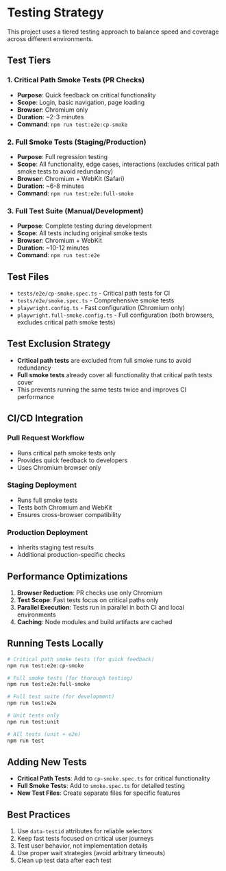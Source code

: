 # Testing Strategy

This project uses a tiered testing approach to balance speed and coverage across different environments.

## Test Tiers

### 1. Critical Path Smoke Tests (PR Checks)
- **Purpose**: Quick feedback on critical functionality
- **Scope**: Login, basic navigation, page loading
- **Browser**: Chromium only
- **Duration**: ~2-3 minutes
- **Command**: `npm run test:e2e:cp-smoke`

### 2. Full Smoke Tests (Staging/Production)
- **Purpose**: Full regression testing
- **Scope**: All functionality, edge cases, interactions (excludes critical path smoke tests to avoid redundancy)
- **Browser**: Chromium + WebKit (Safari)
- **Duration**: ~6-8 minutes
- **Command**: `npm run test:e2e:full-smoke`

### 3. Full Test Suite (Manual/Development)
- **Purpose**: Complete testing during development
- **Scope**: All tests including original smoke tests
- **Browser**: Chromium + WebKit
- **Duration**: ~10-12 minutes
- **Command**: `npm run test:e2e`

## Test Files

- `tests/e2e/cp-smoke.spec.ts` - Critical path tests for CI
- `tests/e2e/smoke.spec.ts` - Comprehensive smoke tests
- `playwright.config.ts` - Fast configuration (Chromium only)
- `playwright.full-smoke.config.ts` - Full configuration (both browsers, excludes critical path smoke tests)

## Test Exclusion Strategy

- **Critical path tests** are excluded from full smoke runs to avoid redundancy
- **Full smoke tests** already cover all functionality that critical path tests cover
- This prevents running the same tests twice and improves CI performance

## CI/CD Integration

### Pull Request Workflow
- Runs critical path smoke tests only
- Provides quick feedback to developers
- Uses Chromium browser only

### Staging Deployment
- Runs full smoke tests
- Tests both Chromium and WebKit
- Ensures cross-browser compatibility

### Production Deployment
- Inherits staging test results
- Additional production-specific checks

## Performance Optimizations

1. **Browser Reduction**: PR checks use only Chromium
2. **Test Scope**: Fast tests focus on critical paths only
3. **Parallel Execution**: Tests run in parallel in both CI and local environments
4. **Caching**: Node modules and build artifacts are cached

## Running Tests Locally

```bash
# Critical path smoke tests (for quick feedback)
npm run test:e2e:cp-smoke

# Full smoke tests (for thorough testing)
npm run test:e2e:full-smoke

# Full test suite (for development)
npm run test:e2e

# Unit tests only
npm run test:unit

# All tests (unit + e2e)
npm run test
```

## Adding New Tests

- **Critical Path Tests**: Add to `cp-smoke.spec.ts` for critical functionality
- **Full Smoke Tests**: Add to `smoke.spec.ts` for detailed testing
- **New Test Files**: Create separate files for specific features

## Best Practices

1. Use `data-testid` attributes for reliable selectors
2. Keep fast tests focused on critical user journeys
3. Test user behavior, not implementation details
4. Use proper wait strategies (avoid arbitrary timeouts)
5. Clean up test data after each test 